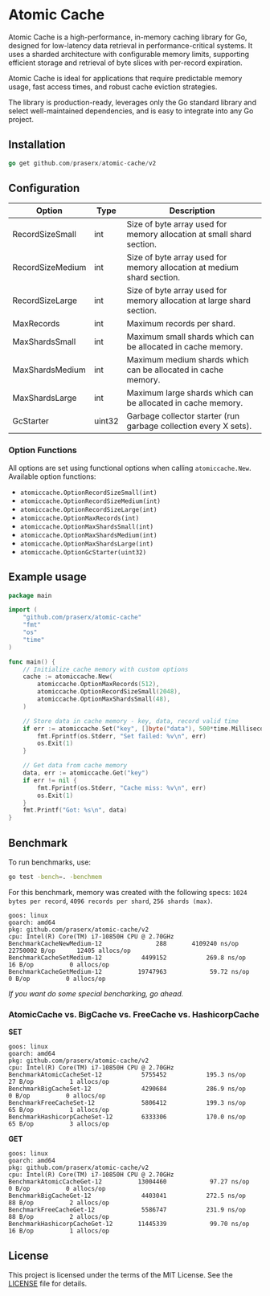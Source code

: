 # Atomic Cache

Atomic Cache is a high-performance, in-memory caching library for Go, designed for low-latency data retrieval in performance-critical systems. It uses a sharded architecture with configurable memory limits, supporting efficient storage and retrieval of byte slices with per-record expiration.

Atomic Cache is ideal for applications that require predictable memory usage, fast access times, and robust cache eviction strategies.

The library is production-ready, leverages only the Go standard library and select well-maintained dependencies, and is easy to integrate into any Go project.

## Installation

```go
go get github.com/praserx/atomic-cache/v2
```

## Configuration

| Option                | Type    | Description                                                            |
| ----------------------| ------- | ---------------------------------------------------------------------- |
| RecordSizeSmall       | int     | Size of byte array used for memory allocation at small shard section.  |
| RecordSizeMedium      | int     | Size of byte array used for memory allocation at medium shard section. |
| RecordSizeLarge       | int     | Size of byte array used for memory allocation at large shard section.  |
| MaxRecords            | int     | Maximum records per shard.                                             |
| MaxShardsSmall        | int     | Maximum small shards which can be allocated in cache memory.           |
| MaxShardsMedium       | int     | Maximum medium shards which can be allocated in cache memory.          |
| MaxShardsLarge        | int     | Maximum large shards which can be allocated in cache memory.           |
| GcStarter             | uint32  | Garbage collector starter (run garbage collection every X sets).       |

### Option Functions

All options are set using functional options when calling `atomiccache.New`. Available option functions:

- `atomiccache.OptionRecordSizeSmall(int)`
- `atomiccache.OptionRecordSizeMedium(int)`
- `atomiccache.OptionRecordSizeLarge(int)`
- `atomiccache.OptionMaxRecords(int)`
- `atomiccache.OptionMaxShardsSmall(int)`
- `atomiccache.OptionMaxShardsMedium(int)`
- `atomiccache.OptionMaxShardsLarge(int)`
- `atomiccache.OptionGcStarter(uint32)`
     
## Example usage

```go
package main

import (
    "github.com/praserx/atomic-cache"
    "fmt"
    "os"
    "time"
)

func main() {
    // Initialize cache memory with custom options
    cache := atomiccache.New(
        atomiccache.OptionMaxRecords(512),
        atomiccache.OptionRecordSizeSmall(2048),
        atomiccache.OptionMaxShardsSmall(48),
    )

    // Store data in cache memory - key, data, record valid time
    if err := atomiccache.Set("key", []byte("data"), 500*time.Millisecond); err != nil {
        fmt.Fprintf(os.Stderr, "Set failed: %v\n", err)
        os.Exit(1)
    }

    // Get data from cache memory
    data, err := atomiccache.Get("key")
    if err != nil {
        fmt.Fprintf(os.Stderr, "Cache miss: %v\n", err)
        os.Exit(1)
    }
    fmt.Printf("Got: %s\n", data)
}
```

## Benchmark

To run benchmarks, use:

```sh
go test -bench=. -benchmem
```

For this benchmark, memory was created with the following specs: `1024 bytes per record`, `4096 records per shard`, `256 shards (max)`.

```
goos: linux
goarch: amd64
pkg: github.com/praserx/atomic-cache/v2
cpu: Intel(R) Core(TM) i7-10850H CPU @ 2.70GHz
BenchmarkCacheNewMedium-12       	     288	   4109240 ns/op	22750002 B/op	   12405 allocs/op
BenchmarkCacheSetMedium-12       	 4499152	       269.8 ns/op	      16 B/op	       0 allocs/op
BenchmarkCacheGetMedium-12       	19747963	        59.72 ns/op	       0 B/op	       0 allocs/op
```

*If you want do some special bencharking, go ahead.*

### AtomicCache vs. BigCache vs. FreeCache vs. HashicorpCache

**SET**
```
goos: linux
goarch: amd64
pkg: github.com/praserx/atomic-cache/v2
cpu: Intel(R) Core(TM) i7-10850H CPU @ 2.70GHz
BenchmarkAtomicCacheSet-12       	 5755452	       195.3 ns/op	      27 B/op	       1 allocs/op
BenchmarkBigCacheSet-12          	 4290684	       286.9 ns/op	       0 B/op	       0 allocs/op
BenchmarkFreeCacheSet-12         	 5806412	       199.3 ns/op	      65 B/op	       1 allocs/op
BenchmarkHashicorpCacheSet-12    	 6333306	       170.0 ns/op	      65 B/op	       3 allocs/op
```

**GET**
```
goos: linux
goarch: amd64
pkg: github.com/praserx/atomic-cache/v2
cpu: Intel(R) Core(TM) i7-10850H CPU @ 2.70GHz
BenchmarkAtomicCacheGet-12       	13004460	        97.27 ns/op	       0 B/op	       0 allocs/op
BenchmarkBigCacheGet-12          	 4403041	       272.5 ns/op	      88 B/op	       2 allocs/op
BenchmarkFreeCacheGet-12         	 5586747	       231.9 ns/op	      88 B/op	       2 allocs/op
BenchmarkHashicorpCacheGet-12    	11445339	        99.70 ns/op	      16 B/op	       1 allocs/op
```

## License

This project is licensed under the terms of the MIT License. See the [LICENSE](LICENSE) file for details.